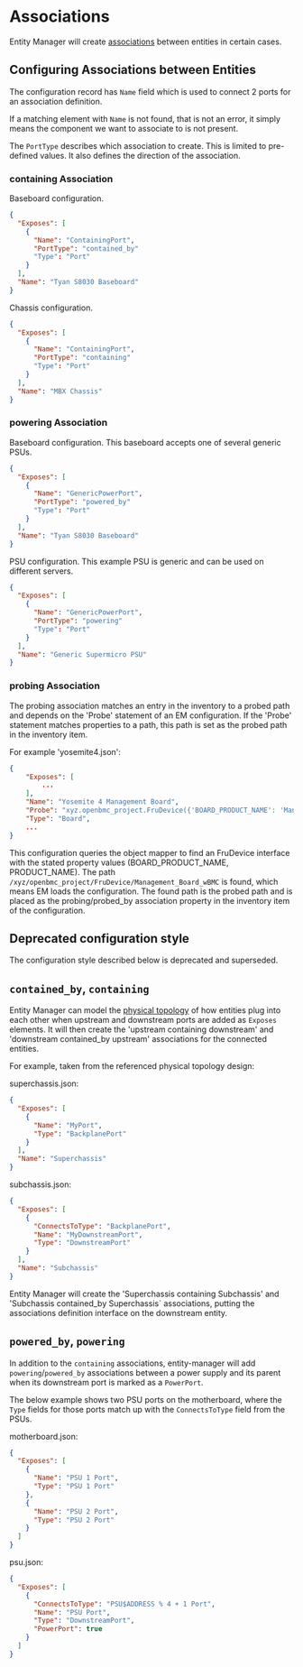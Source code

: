 # Associations

Entity Manager will create [associations][1] between entities in certain cases.

## Configuring Associations between Entities

The configuration record has `Name` field which is used to connect 2 ports for
an association definition.

If a matching element with `Name` is not found, that is not an error, it simply
means the component we want to associate to is not present.

The `PortType` describes which association to create. This is limited to
pre-defined values. It also defines the direction of the association.

### containing Association

Baseboard configuration.

```json
{
  "Exposes": [
    {
      "Name": "ContainingPort",
      "PortType": "contained_by"
      "Type": "Port"
    }
  ],
  "Name": "Tyan S8030 Baseboard"
}
```

Chassis configuration.

```json
{
  "Exposes": [
    {
      "Name": "ContainingPort",
      "PortType": "containing"
      "Type": "Port"
    }
  ],
  "Name": "MBX Chassis"
}
```

### powering Association

Baseboard configuration. This baseboard accepts one of several generic PSUs.

```json
{
  "Exposes": [
    {
      "Name": "GenericPowerPort",
      "PortType": "powered_by"
      "Type": "Port"
    }
  ],
  "Name": "Tyan S8030 Baseboard"
}
```

PSU configuration. This example PSU is generic and can be used on different
servers.

```json
{
  "Exposes": [
    {
      "Name": "GenericPowerPort",
      "PortType": "powering"
      "Type": "Port"
    }
  ],
  "Name": "Generic Supermicro PSU"
}
```

### probing Association

The probing association matches an entry in the inventory to a probed path and
depends on the 'Probe' statement of an EM configuration. If the 'Probe'
statement matches properties to a path, this path is set as the probed path
in the inventory item.

For example 'yosemite4.json':

```json
{
    "Exposes": [
        ...
    ],
    "Name": "Yosemite 4 Management Board",
    "Probe": "xyz.openbmc_project.FruDevice({'BOARD_PRODUCT_NAME': 'Management Board wBMC', 'PRODUCT_PRODUCT_NAME': 'Yosemite V4'})",
    "Type": "Board",
    ...
}
```

This configuration queries the object mapper to find an FruDevice interface
with the stated property values (BOARD_PRODUCT_NAME, PRODUCT_NAME).
The path `/xyz/openbmc_project/FruDevice/Management_Board_wBMC` is found, which
means EM loads the configuration. The found path is the probed path and is
placed as the probing/probed_by association property in the inventory item of
the configuration.


## Deprecated configuration style

The configuration style described below is deprecated and superseded.

## `contained_by`, `containing`

Entity Manager can model the [physical topology][2] of how entities plug into
each other when upstream and downstream ports are added as `Exposes` elements.
It will then create the 'upstream containing downstream' and 'downstream
contained_by upstream' associations for the connected entities.

For example, taken from the referenced physical topology design:

superchassis.json:

```json
{
  "Exposes": [
    {
      "Name": "MyPort",
      "Type": "BackplanePort"
    }
  ],
  "Name": "Superchassis"
}
```

subchassis.json:

```json
{
  "Exposes": [
    {
      "ConnectsToType": "BackplanePort",
      "Name": "MyDownstreamPort",
      "Type": "DownstreamPort"
    }
  ],
  "Name": "Subchassis"
}
```

Entity Manager will create the 'Superchassis containing Subchassis' and
'Subchassis contained_by Superchassis` associations, putting the associations
definition interface on the downstream entity.

## `powered_by`, `powering`

In addition to the `containing` associations, entity-manager will add
`powering`/`powered_by` associations between a power supply and its parent when
its downstream port is marked as a `PowerPort`.

The below example shows two PSU ports on the motherboard, where the `Type`
fields for those ports match up with the `ConnectsToType` field from the PSUs.

motherboard.json:

```json
{
  "Exposes": [
    {
      "Name": "PSU 1 Port",
      "Type": "PSU 1 Port"
    },
    {
      "Name": "PSU 2 Port",
      "Type": "PSU 2 Port"
    }
  ]
}
```

psu.json:

```json
{
  "Exposes": [
    {
      "ConnectsToType": "PSU$ADDRESS % 4 + 1 Port",
      "Name": "PSU Port",
      "Type": "DownstreamPort",
      "PowerPort": true
    }
  ]
}
```

[1]:
  https://github.com/openbmc/docs/blob/master/architecture/object-mapper.md#associations
[2]: https://github.com/openbmc/docs/blob/master/designs/physical-topology.md
